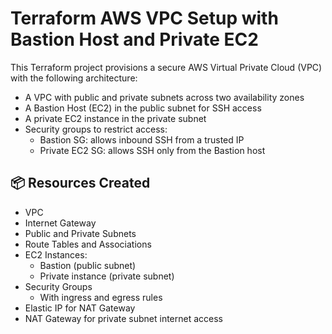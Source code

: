 # Terraform AWS VPC Setup with Bastion Host and Private EC2

This Terraform project provisions a secure AWS Virtual Private Cloud (VPC) with the following architecture:

- A VPC with public and private subnets across two availability zones
- A Bastion Host (EC2) in the public subnet for SSH access
- A private EC2 instance in the private subnet
- Security groups to restrict access:
  - Bastion SG: allows inbound SSH from a trusted IP
  - Private EC2 SG: allows SSH only from the Bastion host

## 📦 Resources Created

- VPC
- Internet Gateway
- Public and Private Subnets
- Route Tables and Associations
- EC2 Instances:
  - Bastion (public subnet)
  - Private instance (private subnet)
- Security Groups
  - With ingress and egress rules
- Elastic IP for NAT Gateway
- NAT Gateway for private subnet internet access




